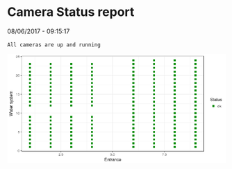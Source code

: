 Camera Status report
================
08/06/2017 - 09:15:17

    All cameras are up and running

![](camreport_files/figure-markdown_github/unnamed-chunk-2-1.png)
